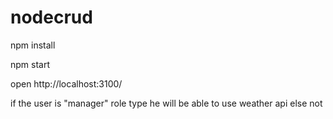 # nodecrud

npm install

npm start

open http://localhost:3100/

if the user is "manager" role type he will be able to use weather api else not
